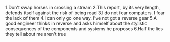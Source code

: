 1.Don't swap horses in crossing a stream
2.This report, by its very length, defends itself against the risk of being read
3.I do not fear computers. I fear the lack of them
4.I can only go one way. I've not got a reverse gear
5.A good engineer thinks in reverse and asks himself about the stylistic consequences of the components and systems he proposes
6.Half the lies they tell about me aren't true
